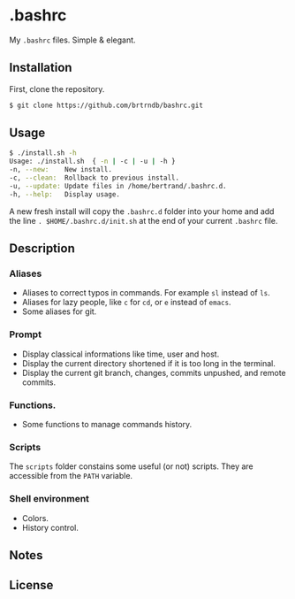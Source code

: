 # .bashrc

My `.bashrc` files. Simple & elegant.

## Installation

First, clone the repository.

```sh
$ git clone https://github.com/brtrndb/bashrc.git
```

## Usage

```sh
$ ./install.sh -h
Usage: ./install.sh  { -n | -c | -u | -h }
-n, --new:    New install.
-c, --clean:  Rollback to previous install.
-u, --update: Update files in /home/bertrand/.bashrc.d.
-h, --help:   Display usage.
```

A new fresh install will copy the `.bashrc.d` folder into your home and add the line `. $HOME/.bashrc.d/init.sh` at the end of your current `.bashrc` file.

## Description

### Aliases

* Aliases to correct typos in commands. For example `sl` instead of `ls`.
* Aliases for lazy people, like `c` for `cd`, or `e` instead of `emacs`.
* Some aliases for git.

### Prompt

* Display classical informations like time, user and host.
* Display the current directory shortened if it is too long in the terminal.
* Display the current git branch, changes, commits unpushed, and remote commits.

### Functions.

* Some functions to manage commands history.

### Scripts

The `scripts` folder constains some useful (or not) scripts. They are accessible from the `PATH` variable.

### Shell environment

* Colors.
* History control.

## Notes

## License
